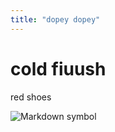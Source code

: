 ```yaml
---
title: "dopey dopey"
---
```


# cold fiuush

red shoes

![Markdown symbol](https://upload.wikimedia.org/wikipedia/commons/4/48/Markdown-mark.svg)

